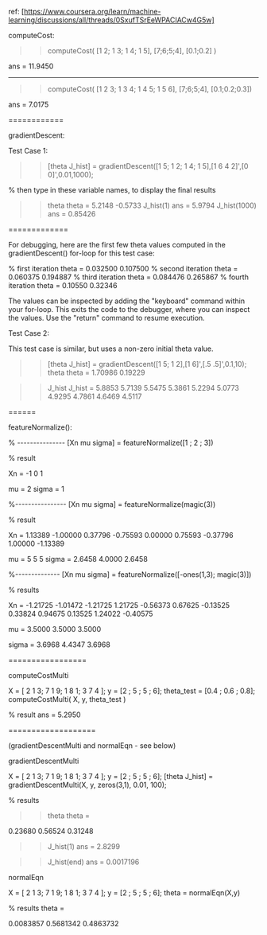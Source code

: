 ref:
[https://www.coursera.org/learn/machine-learning/discussions/all/threads/0SxufTSrEeWPACIACw4G5w]

computeCost:

>>computeCost( [1 2; 1 3; 1 4; 1 5], [7;6;5;4], [0.1;0.2] )

ans = 11.9450

-----

>>computeCost( [1 2 3; 1 3 4; 1 4 5; 1 5 6], [7;6;5;4], [0.1;0.2;0.3])

ans = 7.0175

============

gradientDescent:

Test Case 1:

>>[theta J_hist] = gradientDescent([1 5; 1 2; 1 4; 1 5],[1 6 4 2]',[0 0]',0.01,1000);

% then type in these variable names, to display the final results
>>theta
theta =
    5.2148
   -0.5733
>>J_hist(1)
ans  =  5.9794
>>J_hist(1000)
ans = 0.85426

=============

For debugging, here are the first few theta values computed in the gradientDescent() for-loop for this test case:

% first iteration 
theta = 
   0.032500
   0.107500
% second iteration
theta = 
   0.060375
   0.194887
% third iteration
theta = 
   0.084476
   0.265867
% fourth iteration
theta = 
   0.10550
   0.32346

The values can be inspected by adding the "keyboard" command within your for-loop. This exits the code to the debugger, where you can inspect the values. Use the "return" command to resume execution.

Test Case 2:

This test case is similar, but uses a non-zero initial theta value.

>> [theta J_hist] = gradientDescent([1 5; 1 2],[1 6]',[.5 .5]',0.1,10);
>> theta
theta =
   1.70986
   0.19229

>> J_hist
J_hist =
   5.8853
   5.7139
   5.5475
   5.3861
   5.2294
   5.0773
   4.9295
   4.7861
   4.6469
   4.5117

======

featureNormalize():

% ---------------
[Xn mu sigma] = featureNormalize([1 ; 2 ; 3])

% result

Xn =
  -1
   0
   1

mu =  2
sigma =  1

%----------------
[Xn mu sigma] = featureNormalize(magic(3))

% result

Xn =
   1.13389  -1.00000   0.37796
  -0.75593   0.00000   0.75593
  -0.37796   1.00000  -1.13389

mu =
   5   5   5
sigma =
   2.6458   4.0000   2.6458

%--------------
[Xn mu sigma] = featureNormalize([-ones(1,3); magic(3)])

% results

Xn =
  -1.21725  -1.01472  -1.21725
   1.21725  -0.56373   0.67625
  -0.13525   0.33824   0.94675
   0.13525   1.24022  -0.40575

mu =
   3.5000   3.5000   3.5000

sigma =
   3.6968   4.4347   3.6968


=================

computeCostMulti

X = [ 2 1 3; 7 1 9; 1 8 1; 3 7 4 ];
y = [2 ; 5 ; 5 ; 6];
theta_test = [0.4 ; 0.6 ; 0.8];
computeCostMulti( X, y, theta_test )

% result
ans =  5.2950


===================

(gradientDescentMulti and normalEqn - see below)

gradientDescentMulti

X = [ 2 1 3; 7 1 9; 1 8 1; 3 7 4 ];
y = [2 ; 5 ; 5 ; 6];
[theta J_hist] = gradientDescentMulti(X, y, zeros(3,1), 0.01, 100);

% results

>> theta
theta =

   0.23680
   0.56524
   0.31248

>> J_hist(1)
ans =  2.8299

>> J_hist(end)
ans =  0.0017196

normalEqn

X = [ 2 1 3; 7 1 9; 1 8 1; 3 7 4 ];
y = [2 ; 5 ; 5 ; 6];
theta = normalEqn(X,y)

% results
theta =

   0.0083857
   0.5681342
   0.4863732



